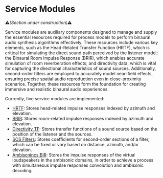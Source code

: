 # Service Modules
:warning:*(Section under construction)*:warning:

Service modules are auxiliary components designed to manage and supply the essential resources required for process models to perform binaural audio synthesis algorithms effectively. These resources include various key elements, such as the Head-Related Transfer Function (HRTF), which is critical for simulating the direct sound path perceived by the listener model; the Binaural Room Impulse Response (BRIR), which enables accurate simulation of room reverberation effects; and directivity data, which is vital for capturing the directional characteristics of sound sources. Additionally, second-order filters are employed to accurately model near-field effects, ensuring precise spatial audio reproduction even in close-proximity scenarios. Together, these resources form the foundation for creating immersive and realistic binaural audio experiences.

Currently, five service modules are implemented:

- [HRTF](service-hrtf.md): Stores head-related impulse responses indexed by azimuth and elevation.
- [BRIR](service-hrbrir.md):  Stores room-related impulse responses indexed by azimuth and elevation.
- [Directivity TF](service-directivity-tf.md): Stores transfer functions of a sound source based on the position of the listener and the sources.
- [SOS Filters](service-sos-filters.md): Stores coefficients for second-order sections of a filter, which can be fixed or vary based on distance, azimuth, and/or elevation.
- [Ambisonincs BIR](./service-ambisonic-bir.md): Stores the impulse responses of the virtual loudspeakers in the ambisonic domains, in order to achieve a process with simultaneous impulse responses convolution and ambisonic decoding.

